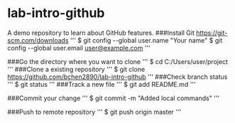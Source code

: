 # lab-intro-github
A demo repository  to learn about GitHub features.
###Install Git
https://git-scm.com/downloads
'''
$ git config --global user.name "Your name"
$ git config --global user.email user@example.com
'''

###Go the directory where you want to clone
'''
$ cd C:/Users/user/project
'''
###Clone a existing repository
'''
$  git clone https://github.com/bchen2890/lab-intro-github
'''
###Check branch status
'''
$ git status
'''
###Track a new file
'''
$ git add README.md
'''

###Commit your change
'''
$ git commit -m "Added local commands"
'''

###Push to remote repository
'''
$ git push origin master
'''